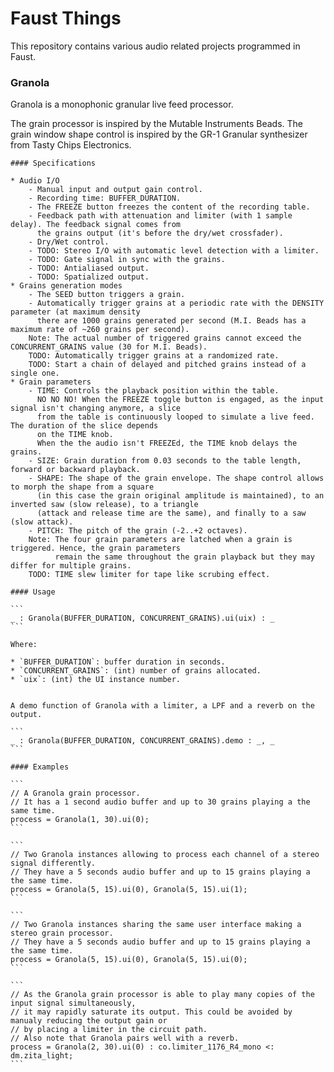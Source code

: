 # Faust Things

This repository contains various audio related projects programmed in Faust.

### Granola

Granola is a monophonic granular live feed processor.

The grain processor is inspired by the Mutable Instruments Beads. The grain window shape control is inspired by the GR-1 Granular synthesizer from Tasty Chips Electronics.

    #### Specifications

    * Audio I/O
        - Manual input and output gain control.
        - Recording time: BUFFER_DURATION.
        - The FREEZE button freezes the content of the recording table.
        - Feedback path with attenuation and limiter (with 1 sample delay). The feedback signal comes from
          the grains output (it's before the dry/wet crossfader).
        - Dry/Wet control.
        - TODO: Stereo I/O with automatic level detection with a limiter.
        - TODO: Gate signal in sync with the grains.
        - TODO: Antialiased output.
        - TODO: Spatialized output.
    * Grains generation modes
        - The SEED button triggers a grain.
        - Automatically trigger grains at a periodic rate with the DENSITY parameter (at maximum density
          there are 1000 grains generated per second (M.I. Beads has a maximum rate of ~260 grains per second).
        Note: The actual number of triggered grains cannot exceed the CONCURRENT_GRAINS value (30 for M.I. Beads).
        TODO: Automatically trigger grains at a randomized rate.
        TODO: Start a chain of delayed and pitched grains instead of a single one.
    * Grain parameters
        - TIME: Controls the playback position within the table.
          NO NO NO! When the FREEZE toggle button is engaged, as the input signal isn't changing anymore, a slice
          from the table is continuously looped to simulate a live feed. The duration of the slice depends
          on the TIME knob.
          When the the audio isn't FREEZEd, the TIME knob delays the grains.
        - SIZE: Grain duration from 0.03 seconds to the table length, forward or backward playback.
        - SHAPE: The shape of the grain envelope. The shape control allows to morph the shape from a square
          (in this case the grain original amplitude is maintained), to an inverted saw (slow release), to a triangle
          (attack and release time are the same), and finally to a saw (slow attack).
        - PITCH: The pitch of the grain (-2..+2 octaves).
        Note: The four grain parameters are latched when a grain is triggered. Hence, the grain parameters
              remain the same throughout the grain playback but they may differ for multiple grains.
        TODO: TIME slew limiter for tape like scrubing effect. 

    #### Usage

    ```
    _ : Granola(BUFFER_DURATION, CONCURRENT_GRAINS).ui(uix) : _
    ```

    Where:

    * `BUFFER_DURATION`: buffer duration in seconds.
    * `CONCURRENT_GRAINS`: (int) number of grains allocated.
    * `uix`: (int) the UI instance number.


    A demo function of Granola with a limiter, a LPF and a reverb on the output.

    ```
    _ : Granola(BUFFER_DURATION, CONCURRENT_GRAINS).demo : _, _
    ```

    #### Examples

    ```
    // A Granola grain processor.
    // It has a 1 second audio buffer and up to 30 grains playing a the same time.
    process = Granola(1, 30).ui(0);
    ```

    ```
    // Two Granola instances allowing to process each channel of a stereo signal differently.
    // They have a 5 seconds audio buffer and up to 15 grains playing a the same time.
    process = Granola(5, 15).ui(0), Granola(5, 15).ui(1);
    ```

    ```
    // Two Granola instances sharing the same user interface making a stereo grain processor.
    // They have a 5 seconds audio buffer and up to 15 grains playing a the same time.
    process = Granola(5, 15).ui(0), Granola(5, 15).ui(0);
    ```

    ```
    // As the Granola grain processor is able to play many copies of the input signal simultaneously,
    // it may rapidly saturate its output. This could be avoided by manualy reducing the output gain or
    // by placing a limiter in the circuit path.
    // Also note that Granola pairs well with a reverb.
    process = Granola(2, 30).ui(0) : co.limiter_1176_R4_mono <: dm.zita_light;
    ```

